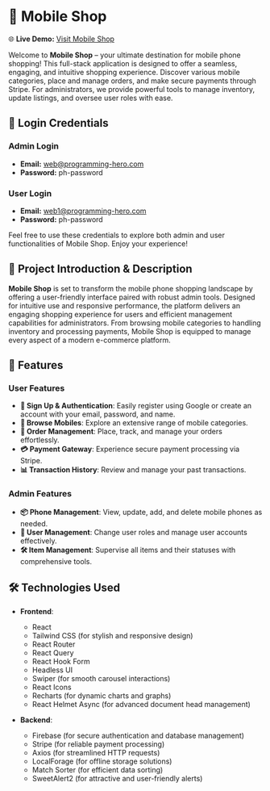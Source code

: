 # 🚀 Mobile Shop

🌐 **Live Demo:** [Visit Mobile Shop](https://mobile-shop-fdd56.web.app/phone)

Welcome to **Mobile Shop** – your ultimate destination for mobile phone shopping! This full-stack application is designed to offer a seamless, engaging, and intuitive shopping experience. Discover various mobile categories, place and manage orders, and make secure payments through Stripe. For administrators, we provide powerful tools to manage inventory, update listings, and oversee user roles with ease.

## 🔑 Login Credentials

### Admin Login
- **Email:** web@programming-hero.com
- **Password:** ph-password

### User Login
- **Email:** web1@programming-hero.com
- **Password:** ph-password

Feel free to use these credentials to explore both admin and user functionalities of Mobile Shop. Enjoy your experience!

## 📝 Project Introduction & Description

**Mobile Shop** is set to transform the mobile phone shopping landscape by offering a user-friendly interface paired with robust admin tools. Designed for intuitive use and responsive performance, the platform delivers an engaging shopping experience for users and efficient management capabilities for administrators. From browsing mobile categories to handling inventory and processing payments, Mobile Shop is equipped to manage every aspect of a modern e-commerce platform.

## 🎯 Features

### User Features
- **🔐 Sign Up & Authentication**: Easily register using Google or create an account with your email, password, and name.
- **📱 Browse Mobiles**: Explore an extensive range of mobile categories.
- **🛒 Order Management**: Place, track, and manage your orders effortlessly.
- **💳 Payment Gateway**: Experience secure payment processing via Stripe.
- **📊 Transaction History**: Review and manage your past transactions.

### Admin Features
- **📦 Phone Management**: View, update, add, and delete mobile phones as needed.
- **👤 User Management**: Change user roles and manage user accounts effectively.
- **🛠️ Item Management**: Supervise all items and their statuses with comprehensive tools.

## 🛠️ Technologies Used

- **Frontend**:
  - React
  - Tailwind CSS (for stylish and responsive design)
  - React Router
  - React Query
  - React Hook Form
  - Headless UI
  - Swiper (for smooth carousel interactions)
  - React Icons
  - Recharts (for dynamic charts and graphs)
  - React Helmet Async (for advanced document head management)

- **Backend**:
  - Firebase (for secure authentication and database management)
  - Stripe (for reliable payment processing)
  - Axios (for streamlined HTTP requests)
  - LocalForage (for offline storage solutions)
  - Match Sorter (for efficient data sorting)
  - SweetAlert2 (for attractive and user-friendly alerts)
